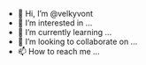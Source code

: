 - 👋 Hi, I’m @velkyvont
- 👀 I’m interested in ...
- 🌱 I’m currently learning ...
- 💞️ I’m looking to collaborate on ...
- 📫 How to reach me ...

<!---
velkyvont/velkyvont is a ✨ special ✨ repository because its `README.md` (this file) appears on your GitHub profile.
You can click the Preview link to take a look at your changes.
--->
